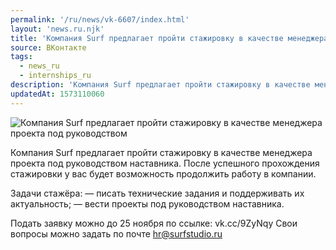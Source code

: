 ```yaml
---
permalink: '/ru/news/vk-6607/index.html'
layout: 'news.ru.njk'
title: 'Компания Surf предлагает пройти стажировку в качестве менеджера проекта под руководством настав'
source: ВКонтакте
tags:
  - news_ru
  - internships_ru
description: 'Компания Surf предлагает пройти стажировку в качестве менеджера проекта под руководством'
updatedAt: 1573110060
---
```

![Компания Surf предлагает пройти стажировку в качестве менеджера проекта под руководством](https://sun9-49.userapi.com/impf/c857336/v857336259/3bb75/yAnDTUkUASw.jpg?size=1280x720&quality=96&proxy=1&sign=c598418f9e84338876972f916ad7e66a&c_uniq_tag=KfVJ5-7t5_IaR1ypyf2yGFPKChh_X6ZCXLEZXQbnCNM&type=album)

Компания Surf предлагает пройти стажировку в качестве менеджера проекта под руководством наставника. После успешного прохождения стажировки у вас будет возможность продолжить работу в компании.

Задачи стажёра:
— писать технические задания и поддерживать их актуальность;
— вести проекты под руководством наставника.

Подать заявку можно до 25 ноября по ссылке: vk.cc/9ZyNqy
Свои вопросы можно задать по почте hr@surfstudio.ru
